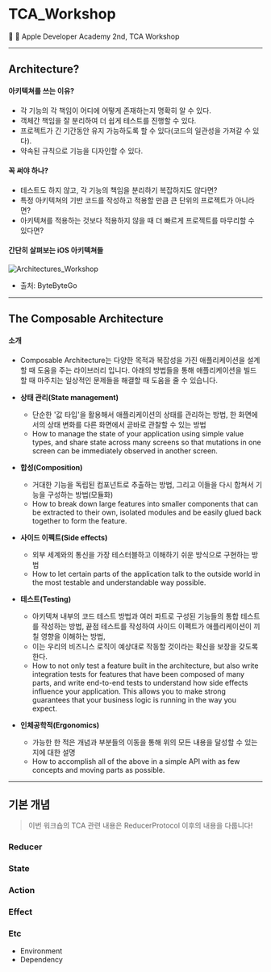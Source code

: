 # TCA_Workshop
📍  Apple Developer Academy 2nd, TCA Workshop

---
## Architecture?
#### 아키텍쳐를 쓰는 이유?
  - 각 기능의 각 책임이 어디에 어떻게 존재하는지 명확히 알 수 있다.
  - 객체간 책임을 잘 분리하여 더 쉽게 테스트를 진행할 수 있다.
  - 프로젝트가 긴 기간동안 유지 가능하도록 할 수 있다(코드의 일관성을 가져갈 수 있다).
  - 약속된 규칙으로 기능을 디자인할 수 있다.

#### 꼭 써야 하나?
  - 테스트도 하지 않고, 각 기능의 책임을 분리하기 복잡하지도 않다면?
  - 특정 아키텍쳐의 기반 코드를 작성하고 적용할 만큼 큰 단위의 프로젝트가 아니라면?
  - 아키텍쳐를 적용하는 것보다 적용하지 않을 때 더 빠르게 프로젝트를 마무리할 수 있다면?

#### 간단히 살펴보는 iOS 아키텍쳐들
![Architectures_Workshop](https://github.com/ValseLee/TCA_Workshop/assets/82270058/8c841f7b-8f76-493a-9bfc-edb0a5bd3182)
- 출처: ByteByteGo
---
## The Composable Architecture
#### 소개
- Composable Architecture는 다양한 목적과 복잡성을 가진 애플리케이션을 설계할 때 도움을 주는 라이브러리 입니다. 아래의 방법들을 통해 애플리케이션을 빌드할 때 마주치는 일상적인 문제들을 해결할 때 도움을 줄 수 있습니다.

- **상태 관리(State management)**
  - 단순한 '값 타입'을 활용해서 애플리케이션의 상태를 관리하는 방법, 한 화면에서의 상태 변화를 다른 화면에서 곧바로 관찰할 수 있는 방법
  - How to manage the state of your application using simple value types, and share state across many screens so that mutations in one screen can be immediately observed in another screen.

- **합성(Composition)**
  - 거대한 기능을 독립된 컴포넌트로 추출하는 방법, 그리고 이들을 다시 합쳐서 기능을 구성하는 방법(모듈화)
  - How to break down large features into smaller components that can be extracted to their own, isolated modules and be easily glued back together to form the feature.

- **사이드 이펙트(Side effects)**
  - 외부 세계와의 통신을 가장 테스터블하고 이해하기 쉬운 방식으로 구현하는 방법
  - How to let certain parts of the application talk to the outside world in the most testable and understandable way possible.

- **테스트(Testing)**
  - 아키텍쳐 내부의 코드 테스트 방법과 여러 파트로 구성된 기능들의 통합 테스트를 작성하는 방법, 끝점 테스트를 작성하여 사이드 이펙트가 애플리케이션이 끼칠 영향을 이해하는 방법,
  - 이는 우리의 비즈니스 로직이 예상대로 작동할 것이라는 확신을 보장을 갖도록 한다.
  - How to not only test a feature built in the architecture, but also write integration tests for features that have been composed of many parts, and write end-to-end tests to understand how side effects influence your application. This allows you to make strong guarantees that your business logic is running in the way you expect.

- **인체공학적(Ergonomics)**
  - 가능한 한 적은 개념과 부분들의 이동을 통해 위의 모든 내용을 달성할 수 있는지에 대한 설명
  - How to accomplish all of the above in a simple API with as few concepts and moving parts as possible.

---
## 기본 개념
> 이번 워크숍의 TCA 관련 내용은 ReducerProtocol 이후의 내용을 다룹니다!
### Reducer
### State
### Action
### Effect
### Etc
- Environment
- Dependency
